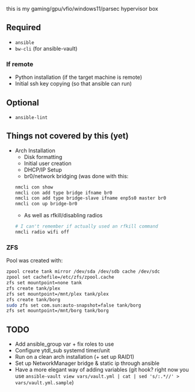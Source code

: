 this is my gaming/gpu/vfio/windows11/parsec hypervisor box

## Required

+ `ansible`
+ `bw-cli` (for ansible-vault)

### If remote

+ Python installation (if the target machine is remote)
+ Initial ssh key copying (so that ansible can run)

## Optional

+ `ansible-lint`
 
## Things not covered by this (yet)

+ Arch Installation
    + Disk formatting
    + Initial user creation
    + DHCP/IP Setup
    + br0/network bridging (was done with this:
    ```bash
    nmcli con show
    nmcli con add type bridge ifname br0
    nmcli con add type bridge-slave ifname enp5s0 master br0
    nmcli con up bridge-br0
    ```
    + As well as rfkill/disabling radios
    ```bash
    # I can't remember if actually used an rfkill command
    nmcli radio wifi off
    ```
### ZFS

Pool was created with:

```bash
zpool create tank mirror /dev/sda /dev/sdb cache /dev/sdc
zpool set cachefile=/etc/zfs/zpool.cache
zfs set mountpoint=none tank 
zfs create tank/plex
zfs set mountpoint=/mnt/plex tank/plex
zfs create tank/borg
sudo zfs set com.sun:auto-snapshot=false tank/borg
zfs set mountpoint=/mnt/borg tank/borg
```

## TODO

+ Add ansible_group var + fix roles to use
+ Configure ytdl_sub systemd timer/unit
+ Run on a clean arch installation (+ set up RAID1)
+ Set up NetworkManager bridge & static ip through ansible
+ Have a more elegant way of adding variables  (git hook? right now you use `ansible-vault view vars/vault.yml | cat | sed 's/:.*//' > vars/vault.yml.sample`)
